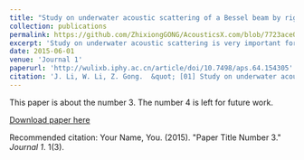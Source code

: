 ```yaml
---
title: "Study on underwater acoustic scattering of a Bessel beam by rigid objects with arbitrary shapes"
collection: publications
permalink: https://github.com/ZhixiongGONG/AcousticsX.com/blob/7723ace0bc8d5a3be6a27ed59c6978fdb301af63/files/Journal_01_2015APS_BesselSpheroid.pdf
excerpt: 'Study on underwater acoustic scattering is very important for detection, location, and recognition of underwater targets. In the past decades, most investigations in this respect were focused on the case of plane wave incidence. But the Bessel beam is a kind of approximate non-diffracting beam with an excellent directing property, so more attention should be paid on it. So far, according to the literature, the studies about underwater acoustic scattering of a Bessel beam mainly focused on spheres and spherical shells using the partial wave series form. When the scatterers become complex objects, the partial wave series form fails to deal with these kinds of problems. To overcome this shortage, the T-matrix method has been introduced to calculate the underwater scattering of a Bessel beam by complex rigid objects. #br#In this paper, the underwater acoustic scattering of a Bessel beam by rigid objects with arbitrary shapes calculated by T-matrix method is studied. By means of the harmonic expansion of Bessel beam, the expression of the incident coefficient can be derived. Through the transmission matrix that relates the known coefficients of expansion of an incident wave to the unknown expansion coefficients of the scattered field, the acoustic scattering formula of a Bessel beam by a rigid scatterer with arbitrary shape is established. In this paper, the backscattering fields of rigid spheroids and finite cylinders with two spheroidal endcaps are discussed, and the backscattering form function modulus |F| is curved as a function of dimensionless frequency ka. Subsequently, the peak to peak intervals in backscattering form function caused by the interference of the specular wave and the Franz wave are also analyzed in geometry. The calculated results show that the frequency interval obtained from the curves agrees well with those obtained by geometric analysis for the rigid objects. Meanwhile, for both the rigid spheroid and finite cylinder, the highlight model is successfully applied to explain the phenomenon in which the amplitude of backscattering form function changes with the cone angle of the Bessel beam. From the above numerical results and analysis, the T-matrix method has been successfully introduced to calculate the acoustic scattering of the Bessel beam by complex objects, which extends the application of the T-matrix method and provides a useful tool to explore the characteristics of the Bessel beam.'
date: 2015-06-01
venue: 'Journal 1'
paperurl: 'http://wulixb.iphy.ac.cn/article/doi/10.7498/aps.64.154305'
citation: 'J. Li, W. Li, Z. Gong.  &quot; [01] Study on underwater acoustic scattering of a Bessel beam by rigid objects with arbitrary shapes.&quot; <i>Acta Phys. Sin.</i>. 64(15) 154305. (2015)'
---
```

This paper is about the number 3. The number 4 is left for future work.

[Download paper here](files/Journal_01_2015APS_BesselSpheroid.pdf)

Recommended citation: Your Name, You. (2015). "Paper Title Number 3." <i>Journal 1</i>. 1(3).
